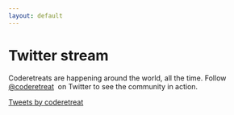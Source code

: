 ```yaml
---
layout: default
---
```


<h1>Twitter stream</h1>
<div class="tip">
  Coderetreats are happening around the world, all the time. Follow &lrm;
  <a href="https://twitter.com/coderetreat" title="&lrm;@coderetreat on Twitter">@coderetreat</a>
  &lrm; on Twitter to see the community in action.
</div>

<a class="twitter-timeline" data-lang="en" data-dnt="true" href="https://twitter.com/coderetreat">Tweets by coderetreat</a> <script async src="//platform.twitter.com/widgets.js" charset="utf-8"></script>
